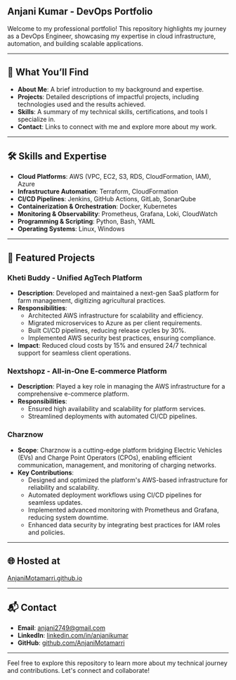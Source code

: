 ## **Anjani Kumar - DevOps Portfolio**

Welcome to my professional portfolio! This repository highlights my journey as a DevOps Engineer, showcasing my expertise in cloud infrastructure, automation, and building scalable applications.

---

## 🌟 What You’ll Find
- **About Me**: A brief introduction to my background and expertise.
- **Projects**: Detailed descriptions of impactful projects, including technologies used and the results achieved.
- **Skills**: A summary of my technical skills, certifications, and tools I specialize in.
- **Contact**: Links to connect with me and explore more about my work.

---

## 🛠️ Skills and Expertise
- **Cloud Platforms**: AWS (VPC, EC2, S3, RDS, CloudFormation, IAM), Azure  
- **Infrastructure Automation**: Terraform, CloudFormation  
- **CI/CD Pipelines**: Jenkins, GitHub Actions, GitLab, SonarQube  
- **Containerization & Orchestration**: Docker, Kubernetes  
- **Monitoring & Observability**: Prometheus, Grafana, Loki, CloudWatch  
- **Programming & Scripting**: Python, Bash, YAML  
- **Operating Systems**: Linux, Windows  

---

## 📂 Featured Projects

### **Kheti Buddy - Unified AgTech Platform**
- **Description**: Developed and maintained a next-gen SaaS platform for farm management, digitizing agricultural practices.  
- **Responsibilities**:  
  - Architected AWS infrastructure for scalability and efficiency.  
  - Migrated microservices to Azure as per client requirements.  
  - Built CI/CD pipelines, reducing release cycles by 30%.  
  - Implemented AWS security best practices, ensuring compliance.  
- **Impact**: Reduced cloud costs by 15% and ensured 24/7 technical support for seamless client operations.  

### **Nextshopz - All-in-One E-commerce Platform**
- **Description**: Played a key role in managing the AWS infrastructure for a comprehensive e-commerce platform.  
- **Responsibilities**:  
  - Ensured high availability and scalability for platform services.  
  - Streamlined deployments with automated CI/CD pipelines.  

### **Charznow**
- **Scope**: Charznow is a cutting-edge platform bridging Electric Vehicles (EVs) and Charge Point Operators (CPOs), enabling efficient communication, management, and monitoring of charging networks.  
- **Key Contributions**:  
  - Designed and optimized the platform's AWS-based infrastructure for reliability and scalability.  
  - Automated deployment workflows using CI/CD pipelines for seamless updates.  
  - Implemented advanced monitoring with Prometheus and Grafana, reducing system downtime.  
  - Enhanced data security by integrating best practices for IAM roles and policies.  

---

## 🌐 Hosted at
[AnjaniMotamarri.github.io](https://AnjaniMotamarri.github.io)

---

## 📬 Contact
- **Email**: [anjani2749@gmail.com](mailto:anjani2749@gmail.com)  
- **LinkedIn**: [linkedin.com/in/anjanikumar](https://linkedin.com/in/anjanikumar)  
- **GitHub**: [github.com/AnjaniMotamarri](https://github.com/AnjaniMotamarri)  

---

Feel free to explore this repository to learn more about my technical journey and contributions. Let's connect and collaborate!

